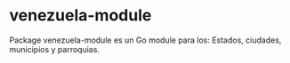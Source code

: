 # venezuela-module
Package venezuela-module es un Go module para los: Estados, ciudades, municipios y parroquias.
